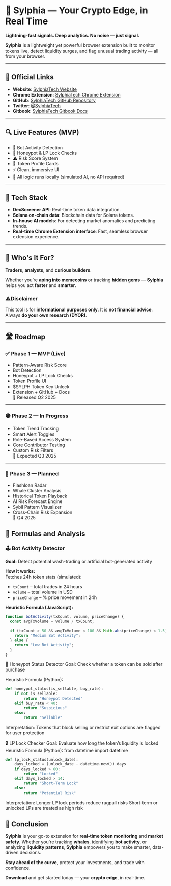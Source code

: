 # **🔮 Sylphia — Your Crypto Edge, in Real Time**

**Lightning-fast signals. Deep analytics. No noise — just signal.**

**Sylphia** is a lightweight yet powerful browser extension built to monitor tokens live, detect liquidity surges, and flag unusual trading activity — all from your browser.

---
## 📎 **Official Links**

- **Website**: [SylphiaTech Website](https://www.sylphiatech.com)
- **Chrome Extension**: [SylphiaTech Chrome Extension](https://chromewebstore.google.com/detail/sylphia/adclebjemibfodocfffaalnkdhachkfa)
- **GitHub**: [SylphiaTech GitHub Repository](https://github.com/sylphiatech/sylphia)
- **Twitter**: [@SylphiaTech](https://twitter.com/SylphiaTech)
- **Gitbook**: [SylphiaTech Gitbook Docs](https://sylphiatech.gitbook.io/sylphiatech-docs)
---

## 🔍 Live Features (MVP)

- 🤖 Bot Activity Detection  
- 🍯 Honeypot & LP Lock Checks  
- ⚠️ Risk Score System  
- 🧠 Token Profile Cards  
- ⚡ Clean, immersive UI  
- 🔌 All logic runs locally (simulated AI, no API required)

---

## 🔧 **Tech Stack**

- **DexScreener API**: Real-time token data integration.
- **Solana on-chain data**: Blockchain data for Solana tokens.
- **In-house AI models**: For detecting market anomalies and predicting trends.
- **Real-time Chrome Extension interface**: Fast, seamless browser extension experience.

---

## 🧠 **Who's It For?**

**Traders**, **analysts**, and **curious builders**.

Whether you’re **aping into memecoins** or tracking **hidden gems** — **Sylphia** helps you act **faster** and **smarter**.

### ⚠️**Disclaimer**

This tool is for **informational purposes only**.
It is **not financial advice**. Always **do your own research (DYOR)**.

---

## 🛣️ Roadmap

### ✅ Phase 1 — MVP (Live)
- Pattern-Aware Risk Score  
- Bot Detection  
- Honeypot + LP Lock Checks  
- Token Profile UI  
- $SYLPH Token Key Unlock  
- Extension + GitHub + Docs  
📅 Released Q2 2025

---

### 🟣 Phase 2 — In Progress
- Token Trend Tracking  
- Smart Alert Toggles  
- Role-Based Access System  
- Core Contributor Testing  
- Custom Risk Filters  
📅 Expected Q3 2025

---

### 🔮 Phase 3 — Planned
- Flashloan Radar  
- Whale Cluster Analysis  
- Historical Token Playback  
- AI Risk Forecast Engine  
- Sybil Pattern Visualizer  
- Cross-Chain Risk Expansion  
📅 Q4 2025

## 🧠 **Formulas and Analysis**

### 🕹️ Bot Activity Detector  
**Goal:** Detect potential wash-trading or artificial bot-generated activity

**How it works:**  
Fetches 24h token stats (simulated):  
- `txCount` – total trades in 24 hours  
- `volume` – total volume in USD  
- `priceChange` – % price movement in 24h

**Heuristic Formula (JavaScript):**
```js
function botActivity(txCount, volume, priceChange) {
  const avgTxVolume = volume / txCount;

  if (txCount > 50 && avgTxVolume < 100 && Math.abs(priceChange) < 1.5) {
    return "Medium Bot Activity";
  } else {
    return "Low Bot Activity";
  }
}
```
🍯 Honeypot Status Detector
Goal: Check whether a token can be sold after purchase

Heuristic Formula (Python):

```py
def honeypot_status(is_sellable, buy_rate):
    if not is_sellable:
        return "Honeypot Detected"
    elif buy_rate < 40:
        return "Suspicious"
    else:
        return "Sellable"
```
Interpretation:
Tokens that block selling or restrict exit options are flagged for user protection

🔒 LP Lock Checker
Goal: Evaluate how long the token’s liquidity is locked
Heuristic Formula (Python):
from datetime import datetime
```py
def lp_lock_status(unlock_date):
    days_locked = (unlock_date - datetime.now()).days
    if days_locked > 60:
        return "Locked"
    elif days_locked > 14:
        return "Short-Term Lock"
    else:
        return "Potential Risk"
```
Interpretation:
Longer LP lock periods reduce rugpull risks
Short-term or unlocked LPs are treated as high risk


## 🚀 **Conclusion**

**Sylphia** is your go-to extension for **real-time token monitoring** and **market safety**. Whether you're tracking **whales**, identifying **bot activity**, or analyzing **liquidity patterns**, **Sylphia** empowers you to make smarter, data-driven decisions. 

**Stay ahead of the curve**, protect your investments, and trade with confidence.

**Download** and get started today — your **crypto edge**, in real-time.
